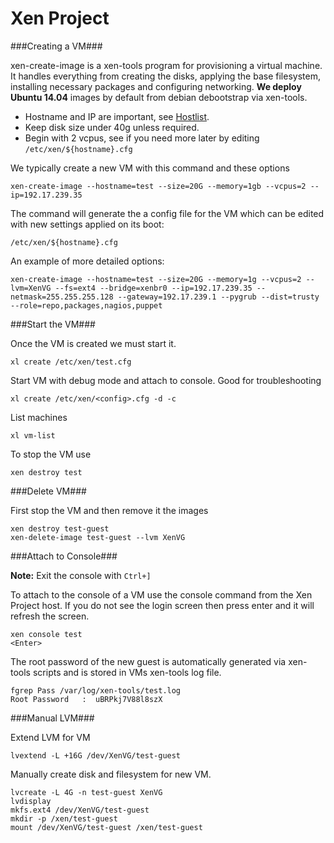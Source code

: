 # Xen Project

###Creating a VM###

xen-create-image is a xen-tools program for provisioning a virtual machine.
It handles everything from creating the disks, applying the base filesystem, installing necessary packages and configuring networking.
**We deploy Ubuntu 14.04** images by default from debian debootstrap via xen-tools.

* Hostname and IP are important, see [Hostlist](https://github.com/ACMLug/hostlist/blob/master/hostlist.txt).
* Keep disk size under 40g unless required.
* Begin with 2 vcpus, see if you need more later by editing `/etc/xen/${hostname}.cfg`

We typically create a new VM with this command and these options
```
xen-create-image --hostname=test --size=20G --memory=1gb --vcpus=2 --ip=192.17.239.35
```

The command will generate the a config file for the VM which can be edited with new settings applied on its boot:
```
/etc/xen/${hostname}.cfg
```

An example of more detailed options:
```
xen-create-image --hostname=test --size=20G --memory=1g --vcpus=2 --lvm=XenVG --fs=ext4 --bridge=xenbr0 --ip=192.17.239.35 --netmask=255.255.255.128 --gateway=192.17.239.1 --pygrub --dist=trusty --role=repo,packages,nagios,puppet
```

###Start the VM###

Once the VM is created we must start it.
```
xl create /etc/xen/test.cfg
```

Start VM with debug mode and attach to console. Good for troubleshooting
```
xl create /etc/xen/<config>.cfg -d -c
```

List machines
```
xl vm-list
```

To stop the VM use
```
xen destroy test
```

###Delete VM###

First stop the VM and then remove it the images
```
xen destroy test-guest
xen-delete-image test-guest --lvm XenVG
```

###Attach to Console###

**Note:** Exit the console with `Ctrl+]`

To attach to the console of a VM use the console command from the Xen Project host.
If you do not see the login screen then press enter and it will refresh the screen.
```
xen console test
<Enter>
```

The root password of the new guest is automatically generated via xen-tools scripts and is stored in VMs xen-tools log file.
```
fgrep Pass /var/log/xen-tools/test.log
Root Password   :  uBRPkj7V88l8szX
```

###Manual LVM###

Extend LVM for VM
```
lvextend -L +16G /dev/XenVG/test-guest
```

Manually create disk and filesystem for new VM.
```
lvcreate -L 4G -n test-guest XenVG
lvdisplay
mkfs.ext4 /dev/XenVG/test-guest
mkdir -p /xen/test-guest
mount /dev/XenVG/test-guest /xen/test-guest
```
